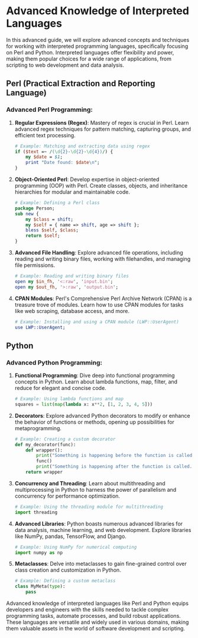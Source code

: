 # Advanced Knowledge of Interpreted Languages

In this advanced guide, we will explore advanced concepts and techniques for working with interpreted programming languages, specifically focusing on Perl and Python. Interpreted languages offer flexibility and power, making them popular choices for a wide range of applications, from scripting to web development and data analysis.

## Perl (Practical Extraction and Reporting Language)

### Advanced Perl Programming:

1. **Regular Expressions (Regex)**: Mastery of regex is crucial in Perl. Learn advanced regex techniques for pattern matching, capturing groups, and efficient text processing.

   ```perl
   # Example: Matching and extracting data using regex
   if ($text =~ /(\d{2}-\d{2}-\d{4})/) {
       my $date = $1;
       print "Date found: $date\n";
   }
   ```

2. **Object-Oriented Perl**: Develop expertise in object-oriented programming (OOP) with Perl. Create classes, objects, and inheritance hierarchies for modular and maintainable code.

   ```perl
   # Example: Defining a Perl class
   package Person;
   sub new {
       my $class = shift;
       my $self = { name => shift, age => shift };
       bless $self, $class;
       return $self;
   }
   ```

3. **Advanced File Handling**: Explore advanced file operations, including reading and writing binary files, working with filehandles, and managing file permissions.

   ```perl
   # Example: Reading and writing binary files
   open my $in_fh, '<:raw', 'input.bin';
   open my $out_fh, '>:raw', 'output.bin';
   ```

4. **CPAN Modules**: Perl's Comprehensive Perl Archive Network (CPAN) is a treasure trove of modules. Learn how to use CPAN modules for tasks like web scraping, database access, and more.

   ```perl
   # Example: Installing and using a CPAN module (LWP::UserAgent)
   use LWP::UserAgent;
   ```

## Python

### Advanced Python Programming:

1. **Functional Programming**: Dive deep into functional programming concepts in Python. Learn about lambda functions, map, filter, and reduce for elegant and concise code.

   ```python
   # Example: Using lambda functions and map
   squares = list(map(lambda x: x**2, [1, 2, 3, 4, 5]))
   ```

2. **Decorators**: Explore advanced Python decorators to modify or enhance the behavior of functions or methods, opening up possibilities for metaprogramming.

   ```python
   # Example: Creating a custom decorator
   def my_decorator(func):
       def wrapper():
           print("Something is happening before the function is called.")
           func()
           print("Something is happening after the function is called.")
       return wrapper
   ```

3. **Concurrency and Threading**: Learn about multithreading and multiprocessing in Python to harness the power of parallelism and concurrency for performance optimization.

   ```python
   # Example: Using the threading module for multithreading
   import threading
   ```

4. **Advanced Libraries**: Python boasts numerous advanced libraries for data analysis, machine learning, and web development. Explore libraries like NumPy, pandas, TensorFlow, and Django.

   ```python
   # Example: Using NumPy for numerical computing
   import numpy as np
   ```

5. **Metaclasses**: Delve into metaclasses to gain fine-grained control over class creation and customization in Python.

   ```python
   # Example: Defining a custom metaclass
   class MyMeta(type):
       pass
   ```

Advanced knowledge of interpreted languages like Perl and Python equips developers and engineers with the skills needed to tackle complex programming tasks, automate processes, and build robust applications. These languages are versatile and widely used in various domains, making them valuable assets in the world of software development and scripting.
